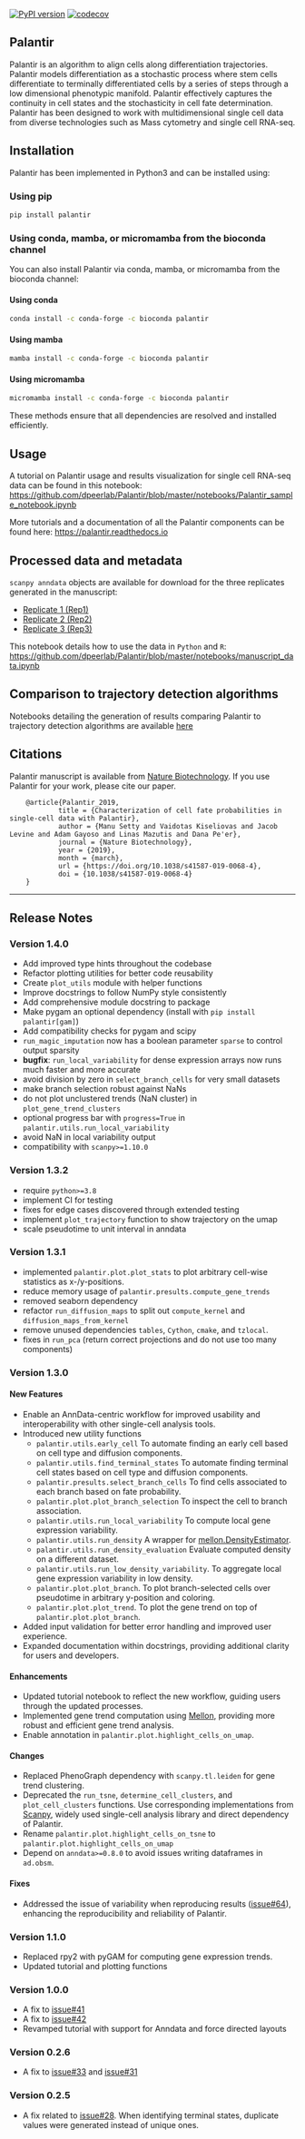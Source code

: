 [![PyPI version](https://badge.fury.io/py/palantir.svg)](https://badge.fury.io/py/palantir)
[![codecov](https://codecov.io/github/settylab/Palantir/graph/badge.svg?token=KJTEY76FTK)](https://codecov.io/github/settylab/Palantir)

Palantir
------

Palantir is an algorithm to align cells along differentiation trajectories. Palantir models differentiation as a stochastic process where stem cells differentiate to terminally differentiated cells by a series of steps through a low dimensional phenotypic manifold. Palantir effectively captures the continuity in cell states and the stochasticity in cell fate determination. Palantir has been designed to work with multidimensional single cell data from diverse technologies such as Mass cytometry and single cell RNA-seq.

## Installation
Palantir has been implemented in Python3 and can be installed using:

### Using pip
```sh
pip install palantir
```

### Using conda, mamba, or micromamba from the bioconda channel
You can also install Palantir via conda, mamba, or micromamba from the bioconda channel:

#### Using conda
```sh
conda install -c conda-forge -c bioconda palantir
```

#### Using mamba
```sh
mamba install -c conda-forge -c bioconda palantir
```

#### Using micromamba
```sh
micromamba install -c conda-forge -c bioconda palantir
```

These methods ensure that all dependencies are resolved and installed efficiently.


## Usage

A tutorial on Palantir usage and results visualization for single cell RNA-seq
data can be found in this notebook:
https://github.com/dpeerlab/Palantir/blob/master/notebooks/Palantir_sample_notebook.ipynb

More tutorials and a documentation of all the Palantir components can be found
here: https://palantir.readthedocs.io

## Processed data and metadata

`scanpy anndata` objects are available for download for the three replicates generated in the manuscript:
- [Replicate 1 (Rep1)](https://s3.amazonaws.com/dp-lab-data-public/palantir/human_cd34_bm_rep1.h5ad)
- [Replicate 2 (Rep2)](https://s3.amazonaws.com/dp-lab-data-public/palantir/human_cd34_bm_rep2.h5ad)
- [Replicate 3 (Rep3)](https://s3.amazonaws.com/dp-lab-data-public/palantir/human_cd34_bm_rep3.h5ad)

This notebook details how to use the data in `Python` and `R`:
https://github.com/dpeerlab/Palantir/blob/master/notebooks/manuscript_data.ipynb

## Comparison to trajectory detection algorithms
Notebooks detailing the generation of results comparing Palantir to trajectory detection algorithms are available [here](https://github.com/dpeerlab/Palantir/blob/master/notebooks/comparisons)

## Citations
Palantir manuscript is available from [Nature Biotechnology](https://www.nature.com/articles/s41587-019-0068-4). If you use Palantir for your work, please cite our paper.

        @article{Palantir_2019,
                title = {Characterization of cell fate probabilities in single-cell data with Palantir},
                author = {Manu Setty and Vaidotas Kiseliovas and Jacob Levine and Adam Gayoso and Linas Mazutis and Dana Pe'er},
                journal = {Nature Biotechnology},
                year = {2019},
                month = {march},
                url = {https://doi.org/10.1038/s41587-019-0068-4},
                doi = {10.1038/s41587-019-0068-4}
        }
____

Release Notes
-------------
 ### Version 1.4.0
 * Add improved type hints throughout the codebase
 * Refactor plotting utilities for better code reusability
 * Create `plot_utils` module with helper functions
 * Improve docstrings to follow NumPy style consistently
 * Add comprehensive module docstring to package
 * Make pygam an optional dependency (install with `pip install palantir[gam]`)
 * Add compatibility checks for pygam and scipy
 * `run_magic_imputation` now has a boolean parameter `sparse` to control output sparsity
 * **bugfix**: `run_local_variability` for dense expression arrays now runs much faster and more accurate
 * avoid division by zero in `select_branch_cells` for very small datasets
 * make branch selection robust against NaNs
 * do not plot unclustered trends (NaN cluster) in `plot_gene_trend_clusters`
 * optional progress bar with `progress=True` in `palantir.utils.run_local_variability`
 * avoid NaN in local variability output
 * compatibility with `scanpy>=1.10.0`
 ### Version 1.3.2
 * require `python>=3.8`
 * implement CI for testing
 * fixes for edge cases discovered through extended testing
 * implement `plot_trajectory` function to show trajectory on the umap
 * scale pseudotime to unit interval in anndata

 ### Version 1.3.1
 * implemented `palantir.plot.plot_stats` to plot arbitrary cell-wise statistics as x-/y-positions.
 * reduce memory usage of `palantir.presults.compute_gene_trends`
 * removed seaborn dependency
 * refactor `run_diffusion_maps` to split out `compute_kernel` and `diffusion_maps_from_kernel`
 * remove unused dependencies `tables`, `Cython`, `cmake`, and `tzlocal`.
 * fixes in `run_pca` (return correct projections and do not use too many components)

 ### Version 1.3.0

 #### New Features
 * Enable an AnnData-centric workflow for improved usability and interoperability with other single-cell analysis tools.
 * Introduced new utility functions
     * `palantir.utils.early_cell` To automate finding an early cell based on cell type and diffusion components.
     * `palantir.utils.find_terminal_states` To automate finding terminal cell states based on cell type and diffusion components.
     * `palantir.presults.select_branch_cells` To find cells associated to each branch based on fate probability.
     * `palantir.plot.plot_branch_selection` To inspect the cell to branch association.
     * `palantir.utils.run_local_variability` To compute local gene expression variability.
     * `palantir.utils.run_density` A wrapper for [mellon.DensityEstimator](https://mellon.readthedocs.io/en/latest/model.html#mellon.model.DensityEstimator).
     * `palantir.utils.run_density_evaluation` Evaluate computed density on a different dataset.
     * `palantir.utils.run_low_density_variability`. To aggregate local gene expression variability in low density.
     * `palantir.plot.plot_branch`. To plot branch-selected cells over pseudotime in arbitrary y-position and coloring.
     * `palantir.plot.plot_trend`. To plot the gene trend on top of `palantir.plot.plot_branch`.
 * Added input validation for better error handling and improved user experience.
 * Expanded documentation within docstrings, providing additional clarity for users and developers.

 #### Enhancements
 * Updated tutorial notebook to reflect the new workflow, guiding users through the updated processes.
 * Implemented gene trend computation using [Mellon](https://github.com/settylab/Mellon), providing more robust and efficient gene trend analysis.
 * Enable annotation in `palantir.plot.highlight_cells_on_umap`.

 #### Changes
 * Replaced PhenoGraph dependency with `scanpy.tl.leiden` for gene trend clustering.
 * Deprecated the `run_tsne`, `determine_cell_clusters`, and `plot_cell_clusters` functions. Use corresponding implementations from [Scanpy](https://scanpy.readthedocs.io/en/stable/), widely used single-cell analysis library and direct dependency of Palantir.
 * Rename `palantir.plot.highlight_cells_on_tsne` to `palantir.plot.highlight_cells_on_umap`
 * Depend on `anndata>=0.8.0` to avoid issues writing dataframes in `ad.obsm`.

 #### Fixes
 * Addressed the issue of variability when reproducing results ([issue#64](https://github.com/dpeerlab/Palantir/issues/64)), enhancing the reproducibility and reliability of Palantir.


### Version 1.1.0
 * Replaced rpy2 with pyGAM for computing gene expression trends.
 * Updated tutorial and plotting functions


### Version 1.0.0

 * A fix to [issue#41](https://github.com/dpeerlab/Palantir/issues/41)
 * A fix to [issue#42](https://github.com/dpeerlab/Palantir/issues/42)
 * Revamped tutorial with support for Anndata and force directed layouts

### Version 0.2.6

 * A fix to [issue#33](https://github.com/dpeerlab/Palantir/issues/33) and [issue#31](https://github.com/dpeerlab/Palantir/issues/31)

### Version 0.2.5

 * A fix related to [issue#28](https://github.com/dpeerlab/Palantir/issues/28). When identifying terminal states, duplicate values were generated instead of unique ones.

